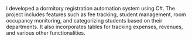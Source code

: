 I developed a dormitory registration automation system using C#. The project includes features such as fee tracking, student management, room occupancy monitoring, and categorizing students based on their departments. It also incorporates tables for tracking expenses, revenues, and various other functionalities.
